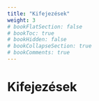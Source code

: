 ```yaml
---
title: "Kifejezések"
weight: 3
# bookFlatSection: false
# bookToc: true
# bookHidden: false
# bookCollapseSection: true
# bookComments: true
---
```


# Kifejezések

